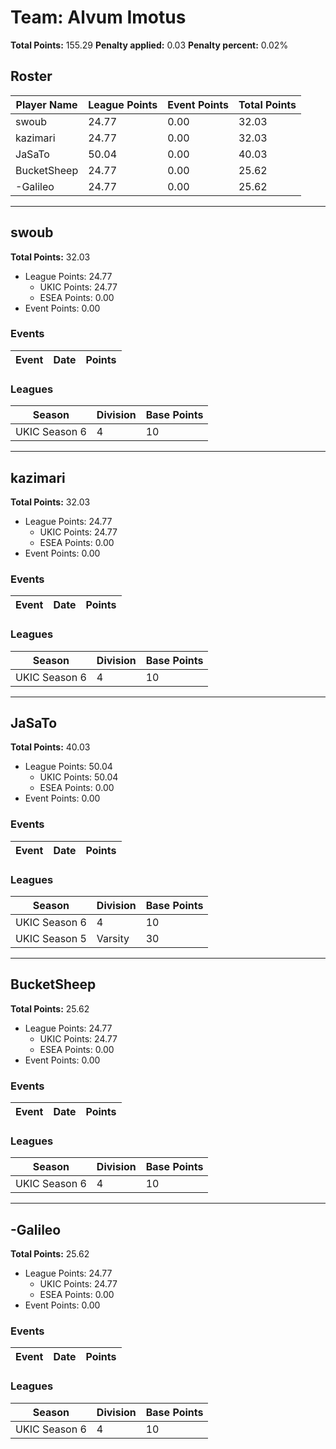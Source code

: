 # Team: Alvum Imotus

**Total Points:** 155.29
**Penalty applied:** 0.03
**Penalty percent:** 0.02%

## Roster
| Player Name | League Points | Event Points | Total Points |
|-------------|--------------|--------------|-------------|
| swoub | 24.77 | 0.00 | 32.03 |
| kazimari | 24.77 | 0.00 | 32.03 |
| JaSaTo | 50.04 | 0.00 | 40.03 |
| BucketSheep | 24.77 | 0.00 | 25.62 |
| -Galileo | 24.77 | 0.00 | 25.62 |

---

## swoub

**Total Points:** 32.03

- League Points: 24.77
  - UKIC Points: 24.77
  - ESEA Points: 0.00
- Event Points: 0.00

### Events
| Event | Date | Points |
|-------|------|--------|
### Leagues
| Season | Division | Base Points |
|--------|----------|-------------|
| UKIC Season 6 | 4 | 10 |
---

## kazimari

**Total Points:** 32.03

- League Points: 24.77
  - UKIC Points: 24.77
  - ESEA Points: 0.00
- Event Points: 0.00

### Events
| Event | Date | Points |
|-------|------|--------|
### Leagues
| Season | Division | Base Points |
|--------|----------|-------------|
| UKIC Season 6 | 4 | 10 |
---

## JaSaTo

**Total Points:** 40.03

- League Points: 50.04
  - UKIC Points: 50.04
  - ESEA Points: 0.00
- Event Points: 0.00

### Events
| Event | Date | Points |
|-------|------|--------|
### Leagues
| Season | Division | Base Points |
|--------|----------|-------------|
| UKIC Season 6 | 4 | 10 |
| UKIC Season 5 | Varsity | 30 |
---

## BucketSheep

**Total Points:** 25.62

- League Points: 24.77
  - UKIC Points: 24.77
  - ESEA Points: 0.00
- Event Points: 0.00

### Events
| Event | Date | Points |
|-------|------|--------|
### Leagues
| Season | Division | Base Points |
|--------|----------|-------------|
| UKIC Season 6 | 4 | 10 |
---

## -Galileo

**Total Points:** 25.62

- League Points: 24.77
  - UKIC Points: 24.77
  - ESEA Points: 0.00
- Event Points: 0.00

### Events
| Event | Date | Points |
|-------|------|--------|
### Leagues
| Season | Division | Base Points |
|--------|----------|-------------|
| UKIC Season 6 | 4 | 10 |